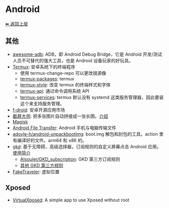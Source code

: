 # Android

[⬅︎ 返回上层](../#android)

## 其他

- [awesome-adb](https://github.com/mzlogin/awesome-adb): ADB，即 Android Debug Bridge，它是 Android 开发/测试人员不可替代的强大工具，也是 Android 设备玩家的好玩具。
- [Termux](https://github.com/termux/termux-app): 安卓系统下的终端程序
  - 使用 termux-change-repo 可以更改镜源像
  - [termux-packages](https://github.com/termux/termux-packages): termux
  - [termux-style](https://github.com/adi1090x/termux-style): 改变 termux 的终端样式和字体
  - [termux-api](https://github.com/termux/termux-api): 通过命令调用系统 API
  - [termux-services](https://github.com/termux/termux-services): termux 默认没有 systemd 这类服务管理器，因此要装这个来支持服务管理。
- [f-droid](https://www.f-droid.org/): 安卓开源应用市场
- [截屏大师](https://play.google.com/store/apps/details?id=pro.capture.screenshot&hl=zh&gl=US): 把多张图片自动拼接成一张长图。[介绍](https://github.com/just-talks/tech-talks/discussions/50)
- [Magisk](https://github.com/topjohnwu/Magisk)
- [Android File Transfer](https://www.android.com/filetransfer/): Android 手机与电脑传输文件
- [adoyle-h/android-unpackbootimg](https://github.com/adoyle-h/android-unpackbootimg): boot.img 解包和封包的工具。action 里有编译好的文件。arm64 和 x86 的。
- [gkd](https://github.com/gkd-kit/gkd): 基于无障碍，高级选择器，订阅规则的自定义屏幕点击 Android 应用。[使用简介](https://github.com/just-talks/tech-talks/discussions/68)
  - [AIsouler/GKD_subscription](https://github.com/AIsouler/GKD_subscription): GKD 第三方订阅规则
  - [其他 GKD 第三方规则](https://github.com/topics/gkd-subscription)
- [FakeTraveler](https://github.com/mcastillof/FakeTraveler): 虚拟位置

## Xposed

- [VirtualXposed](https://github.com/android-hacker/VirtualXposed): A simple app to use Xposed without root
